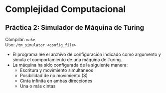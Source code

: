 # Complejidad Computacional
## Práctica 2: Simulador de Máquina de Turing

Compilar: `make`  
Uso: `/tm_simulator <config_file>`  

- El programa lee el archivo de configuración indicado como argumento y simula el comportamiento de una máquina de Turing.  
- La máquina ha sido configurada de la siguiente manera:
    - Escritura y movimiento simultáneos
    - Posibilidad de no movimiento (S)
    - Cinta infinita en ambas direcciones
    - Una o más cintas